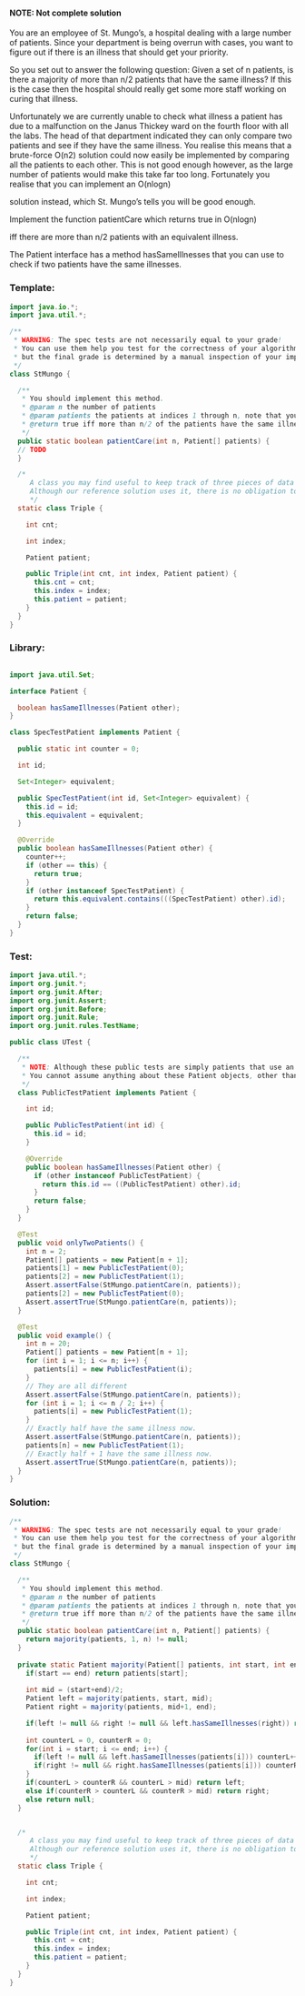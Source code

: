 #### NOTE: Not complete solution

You are an employee of St. Mungo’s, a hospital dealing with a large number of patients.
Since your department is being overrun with cases, you want to figure out if there is an illness that should get your priority.

So you set out to answer the following question:
Given a set of n patients, is there a majority of more than n/2 patients that have the same illness?
If this is the case then the hospital should really get some more staff working on curing that illness.

Unfortunately we are currently unable to check what illness a patient has due to a malfunction on the Janus Thickey ward on the fourth floor with all the labs.
The head of that department indicated they can only compare two patients and see if they have the same illness.
You realise this means that a brute-force O(n2)
solution could now easily be implemented by comparing all the patients to each other.
This is not good enough however, as the large number of patients would make this take far too long.
Fortunately you realise that you can implement an O(nlogn)

solution instead, which St. Mungo’s tells you will be good enough.

Implement the function patientCare which returns true in O(nlogn)

iff there are more than n/2 patients with an equivalent illness.

The Patient interface has a method hasSameIllnesses that you can use to check if two patients have the same illnesses.

### Template:
```java
import java.io.*;
import java.util.*;

/**
 * WARNING: The spec tests are not necessarily equal to your grade!
 * You can use them help you test for the correctness of your algorithm,
 * but the final grade is determined by a manual inspection of your implementation.
 */
class StMungo {

  /**
   * You should implement this method.
   * @param n the number of patients
   * @param patients the patients at indices 1 through n, note that you should ignore index 0!
   * @return true iff more than n/2 of the patients have the same illnesses.
   */
  public static boolean patientCare(int n, Patient[] patients) {
  // TODO
  }

  /*
     A class you may find useful to keep track of three pieces of data together.
     Although our reference solution uses it, there is no obligation to use it!
     */
  static class Triple {

    int cnt;

    int index;

    Patient patient;

    public Triple(int cnt, int index, Patient patient) {
      this.cnt = cnt;
      this.index = index;
      this.patient = patient;
    }
  }
}
```

### Library:
```java

import java.util.Set;

interface Patient {

  boolean hasSameIllnesses(Patient other);
}

class SpecTestPatient implements Patient {

  public static int counter = 0;

  int id;

  Set<Integer> equivalent;

  public SpecTestPatient(int id, Set<Integer> equivalent) {
    this.id = id;
    this.equivalent = equivalent;
  }

  @Override
  public boolean hasSameIllnesses(Patient other) {
    counter++;
    if (other == this) {
      return true;
    }
    if (other instanceof SpecTestPatient) {
      return this.equivalent.contains(((SpecTestPatient) other).id);
    }
    return false;
  }
}
```

### Test:
```java
import java.util.*;
import org.junit.*;
import org.junit.After;
import org.junit.Assert;
import org.junit.Before;
import org.junit.Rule;
import org.junit.rules.TestName;

public class UTest {

  /**
   * NOTE: Although these public tests are simply patients that use an id, our spec tests have a more involved method of checking for equivalence!
   * You cannot assume anything about these Patient objects, other than that the method hasSameIllnesses exists!
   */
  class PublicTestPatient implements Patient {

    int id;

    public PublicTestPatient(int id) {
      this.id = id;
    }

    @Override
    public boolean hasSameIllnesses(Patient other) {
      if (other instanceof PublicTestPatient) {
        return this.id == ((PublicTestPatient) other).id;
      }
      return false;
    }
  }

  @Test
  public void onlyTwoPatients() {
    int n = 2;
    Patient[] patients = new Patient[n + 1];
    patients[1] = new PublicTestPatient(0);
    patients[2] = new PublicTestPatient(1);
    Assert.assertFalse(StMungo.patientCare(n, patients));
    patients[2] = new PublicTestPatient(0);
    Assert.assertTrue(StMungo.patientCare(n, patients));
  }

  @Test
  public void example() {
    int n = 20;
    Patient[] patients = new Patient[n + 1];
    for (int i = 1; i <= n; i++) {
      patients[i] = new PublicTestPatient(i);
    }
    // They are all different
    Assert.assertFalse(StMungo.patientCare(n, patients));
    for (int i = 1; i <= n / 2; i++) {
      patients[i] = new PublicTestPatient(1);
    }
    // Exactly half have the same illness now.
    Assert.assertFalse(StMungo.patientCare(n, patients));
    patients[n] = new PublicTestPatient(1);
    // Exactly half + 1 have the same illness now.
    Assert.assertTrue(StMungo.patientCare(n, patients));
  }
}
```

### Solution:
```java
/**
 * WARNING: The spec tests are not necessarily equal to your grade!
 * You can use them help you test for the correctness of your algorithm,
 * but the final grade is determined by a manual inspection of your implementation.
 */
class StMungo {

  /**
   * You should implement this method.
   * @param n the number of patients
   * @param patients the patients at indices 1 through n, note that you should ignore index 0!
   * @return true iff more than n/2 of the patients have the same illnesses.
   */
  public static boolean patientCare(int n, Patient[] patients) {
    return majority(patients, 1, n) != null;
  }
  
  private static Patient majority(Patient[] patients, int start, int end) {
    if(start == end) return patients[start];
    
    int mid = (start+end)/2;
    Patient left = majority(patients, start, mid);
    Patient right = majority(patients, mid+1, end);

    if(left != null && right != null && left.hasSameIllnesses(right)) return left;
    
    int counterL = 0, counterR = 0;
    for(int i = start; i <= end; i++) {
      if(left != null && left.hasSameIllnesses(patients[i])) counterL++;
      if(right != null && right.hasSameIllnesses(patients[i])) counterR++;
    }
    if(counterL > counterR && counterL > mid) return left;
    else if(counterR > counterL && counterR > mid) return right;
    else return null;
  }


  /*
     A class you may find useful to keep track of three pieces of data together.
     Although our reference solution uses it, there is no obligation to use it!
     */
  static class Triple {

    int cnt;

    int index;

    Patient patient;

    public Triple(int cnt, int index, Patient patient) {
      this.cnt = cnt;
      this.index = index;
      this.patient = patient;
    }
  }
}
```
